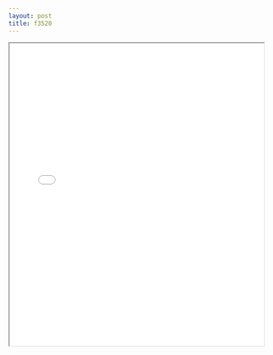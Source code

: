 ```yaml
---
layout: post
title: f3520
---
```


<div class="pdf-container">
<iframe src="/ea/assets/pdfs/forms/f3520.pdf" height="600" width="100%" allowFullScreen="true"></iframe>
</div>

